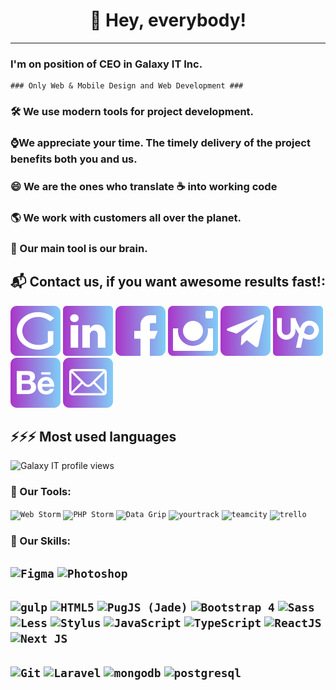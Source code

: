 <h1 align="center">👋 Hey, everybody!</h1>

---
### I'm on position of CEO in Galaxy IT Inc.

~~~
### Only Web & Mobile Design and Web Development ###
~~~

### 🛠 We use modern tools for project development.

### ⌚We appreciate your time. The timely delivery of the project benefits both you and us.

### 😄 We are the ones who translate ☕ into working code

### 🌎 We work with customers all over the planet.

### 🧠 Our main tool is our brain.

## 📬 Contact us, if you want awesome results fast!:

[![website_src]][website]
[![linkedin_src]][linkedin]
[![facebook_src]][facebook]
[![instagram_src]][instagram]
[![telegram_src]][telegram]
[![upwork_src]][upwork]
[![behance_src]][behance]
[![mailto_src]][mailto]

## ⚡⚡⚡ Most used languages
![Galaxy IT profile views][stats]

### 🔨 Our Tools:
<code><img alt="Web Storm" width="40" height="40" src="https://cdn.worldvectorlogo.com/logos/webstorm-icon.svg" /></code>
<code><img alt="PHP Storm" width="40" height="40" src="https://cdn.worldvectorlogo.com/logos/phpstorm-1.svg" /></code>
<code><img alt="Data Grip" width="40" height="40" src="https://cdn.worldvectorlogo.com/logos/datagrip-icon.svg" /></code>
<code><img alt="yourtrack" width="40" height="40" src="https://cdn.worldvectorlogo.com/logos/yourtrack.svg" /></code>
<code><img alt="teamcity" width="40" height="40" src="https://cdn.worldvectorlogo.com/logos/teamcity-icon.svg" /></code>
<code><img alt="trello" width="40" height="40" src="https://cdn.worldvectorlogo.com/logos/trello.svg" /></code>

### 🔨 Our Skills:
<code><img alt="Figma" width="40" height="40" src="https://cdn.worldvectorlogo.com/logos/figma-icon.svg" /></code>
<code><img alt="Photoshop" width="40" src="https://cdn.worldvectorlogo.com/logos/adobe-photoshop-2.svg" /></code>
---
<code><img alt="gulp" width="15" height="40" src="https://cdn.worldvectorlogo.com/logos/gulp.svg" /></code>
<code><img alt="HTML5" width="40" src="https://cdn.worldvectorlogo.com/logos/html-1.svg" /></code>
<code><img alt="PugJS (Jade)" width="40" height="40" src="https://cdn.worldvectorlogo.com/logos/pug.svg" /></code>
<code><img alt="Bootstrap 4" width="40" height="40" src="https://cdn.worldvectorlogo.com/logos/bootstrap-4.svg" /></code>
<code><img alt="Sass" width="60" height="40" src="https://cdn.worldvectorlogo.com/logos/sass-1.svg" /></code>
<code><img alt="Less" width="60" height="40" src="https://cdn.worldvectorlogo.com/logos/less-63.svg" /></code>
<code><img alt="Stylus" width="60" height="40" src="https://cdn.worldvectorlogo.com/logos/stylus-1.svg" /></code>
<code><img alt="JavaScript" width="40" src="https://cdn.worldvectorlogo.com/logos/logo-javascript.svg" /></code>
<code><img alt="TypeScript" width="40" src="https://cdn.worldvectorlogo.com/logos/typescript.svg" /></code>
<code><img alt="ReactJS" width="40" height="40" src="https://cdn.worldvectorlogo.com/logos/react-2.svg" /></code>
<code><img alt="Next JS" width="40" height="40" src="https://cdn.worldvectorlogo.com/logos/next-js.svg" /></code>
---
<code><img alt="Git" width="40" src="https://cdn.worldvectorlogo.com/logos/git-icon.svg" /></code>
<code><img alt="Laravel" width="40" src="https://cdn.worldvectorlogo.com/logos/laravel-2.svg" /></code>
<code><img alt="mongodb" width="40" height="40" src="https://cdn.worldvectorlogo.com/logos/mongodb-icon-1.svg" /></code>
<code><img alt="postgresql" width="40" src="https://cdn.worldvectorlogo.com/logos/postgresql.svg" /></code>
---

[website]: https://galaxy-it.net/ "Galaxy IT The Team of web Development"
[website_src]: https://raw.githubusercontent.com/Galaxy-IT/Galaxy-IT/675004d7f4f4e7a6b54ce431b85bf619eefcb1c8/icon/website.svg "Galaxy IT The Team of web Development"

[linkedin]: https://www.linkedin.com/company/llc-galaxy-it/ "Galaxy IT in Linkedin"
[linkedin_src]: https://raw.githubusercontent.com/Galaxy-IT/Galaxy-IT/675004d7f4f4e7a6b54ce431b85bf619eefcb1c8/icon/linkedin.svg "Galaxy IT in Linkedin"

[facebook]: https://www.facebook.com/GalaxyITcompany/ "Official page of Galaxy IT in Facebook"
[facebook_src]: https://raw.githubusercontent.com/Galaxy-IT/Galaxy-IT/675004d7f4f4e7a6b54ce431b85bf619eefcb1c8/icon/facebook.svg "Official page of Galaxy IT in Facebook"

[instagram]: https://www.instagram.com/galaxy_it_company/ "Follow us in Instagramm"
[instagram_src]: https://raw.githubusercontent.com/Galaxy-IT/Galaxy-IT/675004d7f4f4e7a6b54ce431b85bf619eefcb1c8/icon/instagram.svg "Follow us in Instagramm"

[telegram]: https://t.me/galaxy_it "Write message for manager Galaxy IT in Telegramm"
[telegram_src]: https://raw.githubusercontent.com/Galaxy-IT/Galaxy-IT/675004d7f4f4e7a6b54ce431b85bf619eefcb1c8/icon/tg.svg "Write message for manager Galaxy IT in Telegramm"

[upwork]: https://www.upwork.com/ag/galaxy/ "Our Agency's page on UpWork"
[upwork_src]: https://raw.githubusercontent.com/Galaxy-IT/Galaxy-IT/675004d7f4f4e7a6b54ce431b85bf619eefcb1c8/icon/up.svg "Our Agency's page on UpWork"

[behance]: https://www.behance.net/GalaxyIT/ "Best work in our Portfolio on Behance"
[behance_src]: https://raw.githubusercontent.com/Galaxy-IT/Galaxy-IT/675004d7f4f4e7a6b54ce431b85bf619eefcb1c8/icon/behance.svg "Best work in our Portfolio on Behance"

[mailto]: mailto:hello@galaxy-it.net "To write email for Galaxy IT"
[mailto_src]: https://raw.githubusercontent.com/Galaxy-IT/Galaxy-IT/675004d7f4f4e7a6b54ce431b85bf619eefcb1c8/icon/mail.svg "To write email for Galaxy IT"

[stats]: https://github-readme-stats.vercel.app/api/top-langs/?username=jakimoff&layout=compact "Our Stats"
[views]: https://gpvc.arturio.dev/Galaxy-IT "Profile Views"

[skill_html]: https://image.flaticon.com/icons/svg/226/226269.svg "HTML5"

<!-- later
[gps]: https://pagespeed-insights.herokuapp.com?url=https://galaxy-it.net&theme=dark

![Galaxy-IT's github stats](https://github-readme-stats.vercel.app/api?username=jakimoff&show_icons=true&title_color=fff&icon_color=79ff97&text_color=9f9f9f&bg_color=151515)

[![trophy](https://github-profile-trophy.vercel.app/?username=jakimoff&theme=onedark)](https://github.com/ryo-ma/github-profile-trophy)
-->
